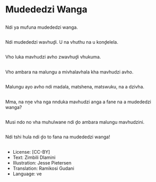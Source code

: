 # Mudededzi Wanga

##
Ndi ya mufuna mudededzi wanga.

##
Ndi mudededzi wavhuḓi. U na vhuthu na u konḓelela.

##
Vho luka mavhudzi avho zwavhuḓi vhukuma.

##
Vho ambara na malungu a mivhalavhala kha mavhudzi avho.

##
Malungu ayo avho ndi madala, matshena, matswuku, na a dzivha.

##
Mma, na nṋe vha nga nnduka mavhudzi anga a fane na a mudededzi wanga?

##
Musi ndo no vha muhulwane ndi ḓo ambara malungu mavhudzini.

##
Ndi tshi hula ndi ḓo to fana na mudededzi wanga!

##
* License: [CC-BY]
* Text: Zimbili Dlamini
* Illustration: Jesse Pietersen
* Translation: Ramikosi Gudani
* Language: ve
